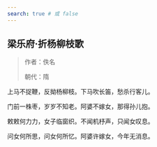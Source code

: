 ```yaml
---
search: true # 或 false
---
```


## 梁乐府·折杨柳枝歌

> 作者：佚名
>
> 朝代：隋

上马不捉鞭，反拗杨柳枝。下马吹长笛，愁杀行客儿。

门前一株枣，岁岁不知老。阿婆不嫁女，那得孙儿抱。

敕敕何力力，女子临窗织。不闻机杼声，只闻女叹息。

问女何所思，问女何所忆。阿婆许嫁女，今年无消息。